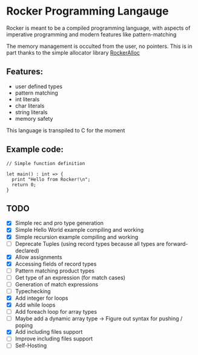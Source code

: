 # Rocker Programming Langauge

Rocker is meant to be a compiled programming language, with aspects of imperative programming and modern features like pattern-matching

The memory management is occulted from the user, no pointers. This is in part thanks to the simple allocator library [RockerAlloc](https://github.com/Paul-Passeron/RockerAllocator.git)

## Features:
- user defined types
- pattern matching
- int literals
- char literals
- string literals
- memory safety

This language is transpiled to C for the moment

## Example code:

```
// Simple function definition

let main() : int => {
  print "Hello from Rocker!\n";
  return 0;
}
```

## TODO
- [x] Simple rec and pro type generation
- [x] Simple Hello World example compiling and working
- [x] Simple recursion example compiling and working
- [ ] Deprecate Tuples (using record types because all types are forward-declared)
- [x] Allow assignments
- [x] Accessing fields of record types
- [ ] Pattern matching product types
- [ ] Get type of an expression (for match cases)
- [ ] Generation of match expressions
- [ ] Typechecking
- [x] Add integer for loops 
- [x] Add while loops 
- [ ] Add foreach loop for array types
- [ ] Maybe add a dynamic array type -> Figure out syntax for pushing / poping
- [x] Add including files support
- [ ] Improve including files support
- [ ] Self-Hosting
